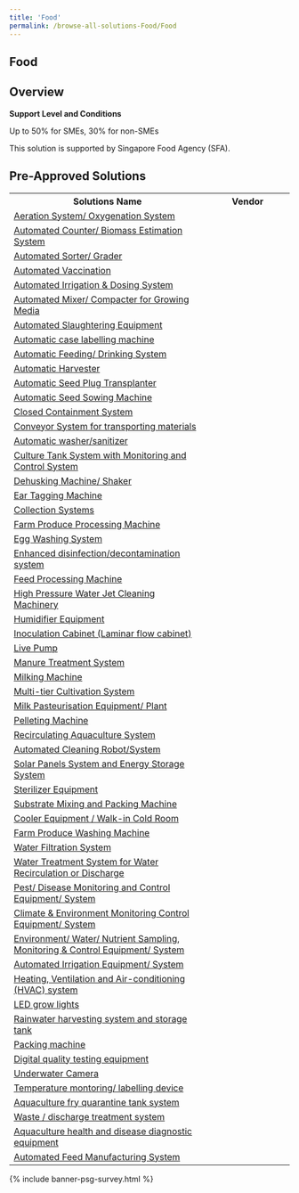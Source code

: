 ```yaml
---
title: 'Food'
permalink: /browse-all-solutions-Food/Food
---
```


## Food
## Overview

**Support Level and Conditions**

Up to 50% for SMEs, 30% for non-SMEs

This solution is supported by Singapore Food Agency (SFA).

## Pre-Approved Solutions

<table>
<tr>
<th style='width: auto;'><b>Solutions Name</b></th>
<th style='width: 30%;'><b>Vendor</b></th>
</tr>
<tr>
<td><a href='/productivity-solutions-grant/solutionrepo/eqt-Arton-sys-Oxygnton-sys-Food' target='_blank'>Aeration System/ Oxygenation System</a><br></td>
<td></td>
</tr>
<tr>
<td><a href='/productivity-solutions-grant/solutionrepo/eqt-Automtd-Countr-Bomss-Estmton-sys-Food' target='_blank'>Automated Counter/ Biomass Estimation System</a><br></td>
<td></td>
</tr>
<tr>
<td><a href='/productivity-solutions-grant/solutionrepo/eqt-Automtd-Sortr-Grdr-Food' target='_blank'>Automated Sorter/ Grader</a><br></td>
<td></td>
</tr>
<tr>
<td><a href='/productivity-solutions-grant/solutionrepo/eqt-Automtd-Vccnton-Food' target='_blank'>Automated Vaccination</a><br></td>
<td></td>
</tr>
<tr>
<td><a href='/productivity-solutions-grant/solutionrepo/eqt-Automtd-Irrgton-&-Dosng-sys-Food' target='_blank'>Automated Irrigation & Dosing System</a><br></td>
<td></td>
</tr>
<tr>
<td><a href='/productivity-solutions-grant/solutionrepo/eqt-Automtd-Mxr-Compctr-for-Growng-Md-Food' target='_blank'>Automated Mixer/ Compacter for Growing Media</a><br></td>
<td></td>
</tr>
<tr>
<td><a href='/productivity-solutions-grant/solutionrepo/eqt-Automtd-Slughtrng-Eqt-Food' target='_blank'>Automated Slaughtering Equipment</a><br></td>
<td></td>
</tr>
<tr>
<td><a href='/productivity-solutions-grant/solutionrepo/eqt-Automtc-cs-lbllng-mchn-Food' target='_blank'>Automatic case labelling machine</a><br></td>
<td></td>
</tr>
<tr>
<td><a href='/productivity-solutions-grant/solutionrepo/eqt-Automtc-Fdng-Drnkng-sys-Food' target='_blank'>Automatic Feeding/ Drinking System</a><br></td>
<td></td>
</tr>
<tr>
<td><a href='/productivity-solutions-grant/solutionrepo/eqt-Automtc-Hrvstr-Food' target='_blank'>Automatic Harvester</a><br></td>
<td></td>
</tr>
<tr>
<td><a href='/productivity-solutions-grant/solutionrepo/eqt-Automtc-Sd-Plug-Trnsplntr-Food' target='_blank'>Automatic Seed Plug Transplanter</a><br></td>
<td></td>
</tr>
<tr>
<td><a href='/productivity-solutions-grant/solutionrepo/eqt-Automtc-Sd-Sowng-Mchn-Food' target='_blank'>Automatic Seed Sowing Machine</a><br></td>
<td></td>
</tr>
<tr>
<td><a href='/productivity-solutions-grant/solutionrepo/eqt-Closd-Contnmnt-sys-Food' target='_blank'>Closed Containment System</a><br></td>
<td></td>
</tr>
<tr>
<td><a href='/productivity-solutions-grant/solutionrepo/eqt-Convyor-sys-for-trnsportng-mtrls-Food' target='_blank'>Conveyor System for transporting materials</a><br></td>
<td></td>
</tr>
<tr>
<td><a href='/productivity-solutions-grant/solutionrepo/eqt-automatic-washer-sanitizer' target='_blank'>Automatic washer/sanitizer</a><br></td>
<td></td>
</tr>
<tr>
<td><a href='/productivity-solutions-grant/solutionrepo/eqt-Cultur-Tnk-sys-wth-Montorng-nd-Control-sys-Food' target='_blank'>Culture Tank System with Monitoring and Control System</a><br></td>
<td></td>
</tr>
<tr>
<td><a href='/productivity-solutions-grant/solutionrepo/eqt-Dhuskng-Mchn-Shkr-Food' target='_blank'>Dehusking Machine/ Shaker</a><br></td>
<td></td>
</tr>
<tr>
<td><a href='/productivity-solutions-grant/solutionrepo/eqt-Er-Tggng-Mchn-Food' target='_blank'>Ear Tagging Machine</a><br></td>
<td></td>
</tr>
<tr>
<td><a href='/productivity-solutions-grant/solutionrepo/eqt-Collcton-syss-Food' target='_blank'>Collection Systems</a><br></td>
<td></td>
</tr>
<tr>
<td><a href='/productivity-solutions-grant/solutionrepo/eqt-Frm-Procssng-Mchn-Food' target='_blank'>Farm Produce Processing Machine</a><br></td>
<td></td>
</tr>
<tr>
<td><a href='/productivity-solutions-grant/solutionrepo/eqt-Frm-Wshng-sys-Food' target='_blank'>Egg Washing System</a><br></td>
<td></td>
</tr>
<tr>
<td><a href='/productivity-solutions-grant/solutionrepo/eqt-Enhncd-dsnfcton-systm-Food' target='_blank'>Enhanced disinfection/decontamination system</a><br></td>
<td></td>
</tr>
<tr>
<td><a href='/productivity-solutions-grant/solutionrepo/eqt-Fd-Procssng-Mchn-Food' target='_blank'>Feed Processing Machine</a><br></td>
<td></td>
</tr>
<tr>
<td><a href='/productivity-solutions-grant/solutionrepo/eqt-Hjck-Clnng-Mchnry-Food' target='_blank'>High Pressure Water Jet Cleaning Machinery</a><br></td>
<td></td>
</tr>
<tr>
<td><a href='/productivity-solutions-grant/solutionrepo/eqt-Humdfr-Eqt-Food' target='_blank'>Humidifier Equipment</a><br></td>
<td></td>
</tr>
<tr>
<td><a href='/productivity-solutions-grant/solutionrepo/eqt-Inoculton-Cbnt-Lmnr-flow-cbnt-Food' target='_blank'>Inoculation Cabinet (Laminar flow cabinet)</a><br></td>
<td></td>
</tr>
<tr>
<td><a href='/productivity-solutions-grant/solutionrepo/eqt-Lv-Pump-Food' target='_blank'>Live Pump</a><br></td>
<td></td>
</tr>
<tr>
<td><a href='/productivity-solutions-grant/solutionrepo/eqt-Mnur-Trtmnt-sys-Food' target='_blank'>Manure Treatment System</a><br></td>
<td></td>
</tr>
<tr>
<td><a href='/productivity-solutions-grant/solutionrepo/eqt-Mlkng-Mchn-Food' target='_blank'>Milking Machine</a><br></td>
<td></td>
</tr>
<tr>
<td><a href='/productivity-solutions-grant/solutionrepo/eqt-Multtr-Cultvton-sys-Food' target='_blank'>Multi-tier Cultivation System</a><br></td>
<td></td>
</tr>
<tr>
<td><a href='/productivity-solutions-grant/solutionrepo/eqt-Psturston-Eqt-Plnt-Food' target='_blank'>Milk Pasteurisation Equipment/ Plant</a><br></td>
<td></td>
</tr>
<tr>
<td><a href='/productivity-solutions-grant/solutionrepo/eqt-Plltng-Mchn-Food' target='_blank'>Pelleting Machine</a><br></td>
<td></td>
</tr>
<tr>
<td><a href='/productivity-solutions-grant/solutionrepo/eqt-Rcrcultng-Aqucultur-sys-Food' target='_blank'>Recirculating Aquaculture System</a><br></td>
<td></td>
</tr>
<tr>
<td><a href='/productivity-solutions-grant/solutionrepo/eqt-Robot-Clnr--Food' target='_blank'>Automated Cleaning Robot/System </a><br></td>
<td></td>
</tr>
<tr>
<td><a href='/productivity-solutions-grant/solutionrepo/eqt-Solr-Pnls-sys-nd-Enrgy-Storg-sys-Food' target='_blank'>Solar Panels System and Energy Storage System</a><br></td>
<td></td>
</tr>
<tr>
<td><a href='/productivity-solutions-grant/solutionrepo/eqt-Strlzr-Eqt-Food' target='_blank'>Sterilizer Equipment</a><br></td>
<td></td>
</tr>
<tr>
<td><a href='/productivity-solutions-grant/solutionrepo/eqt-Substrt-Mxng-nd-Pckng-Mchn-Food' target='_blank'>Substrate Mixing and Packing Machine</a><br></td>
<td></td>
</tr>
<tr>
<td><a href='/productivity-solutions-grant/solutionrepo/eqt-Vcuum-Coolr-Eqt-Food' target='_blank'>Cooler Equipment / Walk-in Cold Room</a><br></td>
<td></td>
</tr>
<tr>
<td><a href='/productivity-solutions-grant/solutionrepo/eqt-Frm-Produc-Wshng-Mchn-Food' target='_blank'>Farm Produce Washing Machine</a><br></td>
<td></td>
</tr>
<tr>
<td><a href='/productivity-solutions-grant/solutionrepo/eqt-Wtr-Fltrton-sys-Food' target='_blank'>Water Filtration System</a><br></td>
<td></td>
</tr>
<tr>
<td><a href='/productivity-solutions-grant/solutionrepo/eqt-Wtr-Trtmnt-sys-for-Wtr-Rcrculton-or-Dschrg-Food' target='_blank'>Water Treatment System for Water Recirculation or Discharge</a><br></td>
<td></td>
</tr>
<tr>
<td><a href='/productivity-solutions-grant/solutionrepo/eqt-Pst-Dss-Montorng-nd-Control-Eqt-sys-Food' target='_blank'>Pest/ Disease Monitoring and Control Equipment/ System</a><br></td>
<td></td>
</tr>
<tr>
<td><a href='/productivity-solutions-grant/solutionrepo/eqt-Clmt-&-Env-Montorng-Control-Eqt-sys-Food' target='_blank'>Climate & Environment Monitoring Control Equipment/ System</a><br></td>
<td></td>
</tr>
<tr>
<td><a href='/productivity-solutions-grant/solutionrepo/eqt-Env-Wtr-Nutrnt-Smplng-Montorng-&-Control-Eqt-sys-Food' target='_blank'>Environment/ Water/ Nutrient Sampling, Monitoring & Control Equipment/ System</a><br></td>
<td></td>
</tr>
<tr>
<td><a href='/productivity-solutions-grant/solutionrepo/eqt-Automtd-Irrgton-Eqt-sys-Food' target='_blank'>Automated Irrigation Equipment/ System</a><br></td>
<td></td>
</tr>
<tr>
<td><a href='/productivity-solutions-grant/solutionrepo/eqt-HVAC-systm-Food' target='_blank'>Heating, Ventilation and Air-conditioning (HVAC) system</a><br></td>
<td></td>
</tr>
<tr>
<td><a href='/productivity-solutions-grant/solutionrepo/eqt-LED-grow-lghts-Food' target='_blank'>LED grow lights</a><br></td>
<td></td>
</tr>
<tr>
<td><a href='/productivity-solutions-grant/solutionrepo/eqt-Rnwtr-hrvstng-systm-nd-storg-tnk-Food' target='_blank'>Rainwater harvesting system and storage tank</a><br></td>
<td></td>
</tr>
<tr>
<td><a href='/productivity-solutions-grant/solutionrepo/eqt-Pckng-mchn-Food' target='_blank'>Packing machine</a><br></td>
<td></td>
</tr>
<tr>
<td><a href='/productivity-solutions-grant/solutionrepo/eqt-Dgtl-qulty-tstng-qt-Food' target='_blank'>Digital quality testing equipment</a><br></td>
<td></td>
</tr>
<tr>
<td><a href='/productivity-solutions-grant/solutionrepo/eqt-Undrwtr-Cmr--Food' target='_blank'>Underwater Camera </a><br></td>
<td></td>
</tr>
<tr>
<td><a href='/productivity-solutions-grant/solutionrepo/eqt-Tmprtur-montorng-lbllng-dvc-Food' target='_blank'>Temperature montoring/ labelling device</a><br></td>
<td></td>
</tr>
<tr>
<td><a href='/productivity-solutions-grant/solutionrepo/eqt-Fsh-fry-qurntn-tnk-systm-Food' target='_blank'>Aquaculture fry quarantine tank system</a><br></td>
<td></td>
</tr>
<tr>
<td><a href='/productivity-solutions-grant/solutionrepo/eqt-Waste-discharge-treatment-system' target='_blank'>Waste / discharge treatment system</a><br></td>
<td></td>
</tr>
<tr>
<td><a href='/productivity-solutions-grant/solutionrepo/eqt-Aquaculture-health-disease-diagnostic-equipment' target='_blank'>Aquaculture health and disease diagnostic equipment</a><br></td>
<td></td>
</tr>
<tr>
<td><a href='/productivity-solutions-grant/solutionrepo/eqt-Automated-feed-manufacturing-system' target='_blank'>Automated Feed Manufacturing System</a><br></td>
<td></td>
</tr>
</table>

{% include banner-psg-survey.html %}
